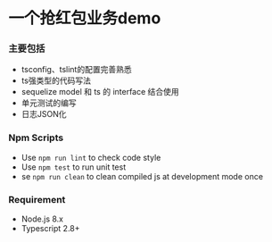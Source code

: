 # 一个抢红包业务demo

### 主要包括
* tsconfig、tslint的配置完善熟悉
* ts强类型的代码写法
* sequelize model 和 ts 的 interface 结合使用
* 单元测试的编写
* 日志JSON化

### Npm Scripts

- Use `npm run lint` to check code style
- Use `npm test` to run unit test
- se `npm run clean` to clean compiled js at development mode once

### Requirement

- Node.js 8.x
- Typescript 2.8+
